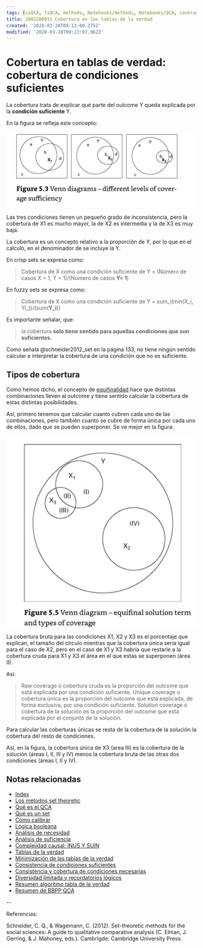 ```yaml
---
tags: [csQCA, fsQCA, methods, Notebooks/methods, Notebooks/QCA, coverage]
title: 2003280911_Cobertura en las tablas de la verdad
created: '2020-03-28T09:13:00.275Z'
modified: '2020-03-28T09:13:07.962Z'
---
```


# Cobertura en tablas de verdad: cobertura de condiciones suficientes

La cobertura trata de explicar qué parte del outcome Y queda explicada por la **condición suficiente** Y.

En la figura se refleja este concepto:

![cobertura_suficientes](2003280911_cobertura_suficientes.jpg)

Las tres condiciones tienen un pequeño grado de inconsistencia, pero la cobertura de X1 es mucho mayor, la de X2 es intermedia y la de X3 es muy baja.

La cobertura es un concepto relativo a la proporción de Y, por lo que en el cálculo, en el denominador de se incluye la Y.

En crisp sets se expresa como:

> Cobertura de X como una condición suficiente de Y = (Número de casos X = 1, Y = 1)/(Número de casos **Y= 1**)

En fuzzy sets se expresa como:

> Cobertura de X como una condición suficiente de Y = sum_i(min(X_i, Yi_))/(sum(**Y_i**))

Es importante señalar, que:

> la cobertura **solo tiene sentido para aquellas condiciones que son suficientes.**

Como señala @schneider2012_set en la página 133, no tiene ningún sentido calcular e interpretar la cobertura de una condición que no es suficiente.

## Tipos de cobertura

Como hemos dicho, el concepto de [equifinalidad](2003250705_causalcomplexity.md) hace que distintas combinaciones lleven al outcome y tiene sentido calcular la cobertura de estas distintas posibilidades.

Así, primero tenemos que calcular cuanto cubren cada uno de las combinaciones, pero también cuanto se cubre de forma única por cada uno de ellos, dado que se pueden superponer. Se ve mejor en la figura:

![tiposcobertura](2003280911_tiposcobertura.jpg)

La cobertura bruta para las condiciones X1, X2 y X3 es el porcentaje que explican, el tamaño del círculo mientras que la cobertura única sería igual para el caso de X2, pero en el caso de X1 y X3 habría que restarle a la cobertura cruda para X1 y X3 el área en el que estas se superponen (área II).

Así:

> Raw coverage o cobertura cruda es la proporción del outcome que está explicada por una condición suficiente.
> Unique coverage o cobertura única es la proporción del outcome que está explicada, de forma exclusiva, por una condición suficiente.
> Solution coverage o cobertura de la solución es la proporción del outcome que está explicada por el conjunto de la solución.

Para calcular las coberturas únicas se resta de la cobertura de la solución la cobertura del resto de condiciones.

Así, en la figura, la cobertura única de X3 (area III) es la cobertura de la solución (áreas I, II, III y IV) menos la cobertura bruta de las otras dos condiciones (áreas I, II y IV).

## Notas relacionadas

- [Index](_2003101705_index.md)
- [Los métodos set theoretic](2003212003_set_theoretic_methods.md)
- [Qué es el QCA](2003212024_qca_descripcion.md)
- [Qué es un set](2003221713_setdefinition_qca.md)
- [Cómo calibrar](2003221733_calibracion_sets.md)
- [Lógica booleana](2003231138_operaciones_boleanas.md)
- [Análisis de necesidad](2003241901_condicionnecesidadqca.md)
- [Análisis de suficiencia](2003241628_analisissuficiencia_qca.md)
- [Complejidad causal: INUS Y SUIN](2003250705_causalcomplexity.md)
- [Tablas de la verdad](2003261610_minimizacion_tabladelaverdad.md)
- [Minimización de las tablas de la verdad](2003261610_minimizacion_tabladelaverdad.md)
- [Consistencia de condiciones suficientes](2003280813_consistencia_qca.md)
- [Consistencia y cobertura de condiciones necesarias](2003290828_consistencia_cobertura_condiciones_necesarias.md)
- [Diversidad limitada y recordatorios lógicos](2003300812_diversidad_limitada_qca.md)
- [Resumen algoritmo tabla de la verdad](2003311642_resumen_algoritmo_tabla_verdad.md)
- [Resumen de BBPP QCA](2004020654_resumen_etapas_bbpp_qca.md)

--

Referencias:

Schneider, C. Q., & Wagemann, C. (2012). Set-theoretic methods for the social sciences: A guide to qualitative comparative analysis (C. Elman, J. Gerring, & J. Mahoney, eds.). Cambrigde: Cambridge University Press.
